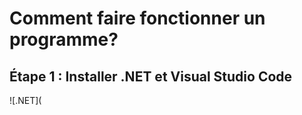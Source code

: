 # Comment faire fonctionner un programme?

## Étape 1 : Installer .NET et Visual Studio Code
![.NET](

